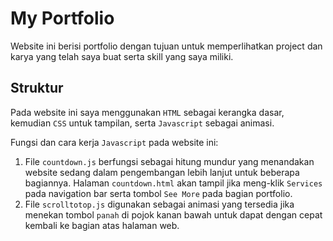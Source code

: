 
My Portfolio
===================

Website ini berisi portfolio dengan tujuan untuk memperlihatkan project dan karya yang telah saya buat serta skill yang saya miliki.


## Struktur
Pada website ini saya menggunakan `HTML` sebagai kerangka dasar, kemudian `CSS` untuk tampilan, serta `Javascript` sebagai animasi.

Fungsi dan cara kerja `Javascript` pada website ini:
1. File `countdown.js` berfungsi sebagai hitung mundur yang menandakan website sedang dalam pengembangan lebih lanjut untuk beberapa bagiannya. Halaman `countdown.html` akan tampil jika meng-klik `Services` pada navigation bar serta tombol `See More` pada bagian portfolio.
2. File `scrolltotop.js` digunakan sebagai animasi yang tersedia jika menekan tombol `panah` di pojok kanan bawah untuk dapat dengan cepat kembali ke bagian atas halaman web.
